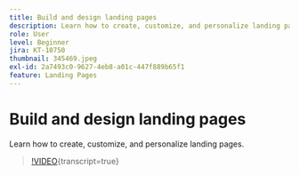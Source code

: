 ```yaml
---
title: Build and design landing pages
description: Learn how to create, customize, and personalize landing pages.
role: User
level: Beginner
jira: KT-10750
thumbnail: 345469.jpeg
exl-id: 2a7493c0-9627-4eb8-a01c-447f889b65f1
feature: Landing Pages
---
```

# Build and design landing pages

Learn how to create, customize, and personalize landing pages.

>[!VIDEO](https://video.tv.adobe.com/v/345469/?quality=12&learn=on){transcript=true}
